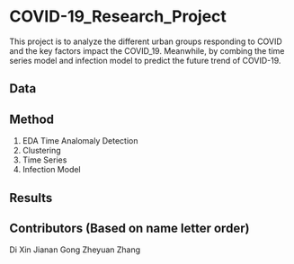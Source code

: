 # COVID-19_Research_Project
This project is to analyze the different urban groups responding to COVID and  the key factors impact the COVID_19. Meanwhile, by combing the time series model and infection model to predict the future trend of COVID-19. 
## Data

## Method
1. EDA
Time Analomaly Detection
2. Clustering 
3. Time Series
4. Infection Model

## Results 

## Contributors (Based on name letter order)
Di Xin 
Jianan Gong
Zheyuan Zhang

